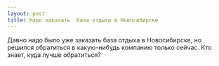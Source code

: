 ```yaml
---
layout: post 
title: Надо заказать  база отдыха в Новосибирске 
--- 
```

Давно надо было уже заказать  база отдыха в Новосибирске, но решился обратиться в какую-нибудь компанию только сейчас. Кто знает, куда лучше обратиться?